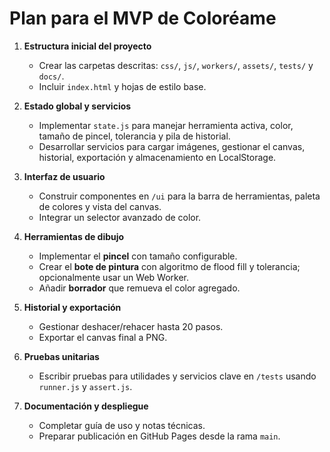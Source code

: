 # Plan para el MVP de Coloréame

1. **Estructura inicial del proyecto**
   - Crear las carpetas descritas: `css/`, `js/`, `workers/`, `assets/`, `tests/` y `docs/`.
   - Incluir `index.html` y hojas de estilo base.

2. **Estado global y servicios**
   - Implementar `state.js` para manejar herramienta activa, color, tamaño de pincel, tolerancia y pila de historial.
   - Desarrollar servicios para cargar imágenes, gestionar el canvas, historial, exportación y almacenamiento en LocalStorage.

3. **Interfaz de usuario**
   - Construir componentes en `/ui` para la barra de herramientas, paleta de colores y vista del canvas.
   - Integrar un selector avanzado de color.

4. **Herramientas de dibujo**
   - Implementar el **pincel** con tamaño configurable.
   - Crear el **bote de pintura** con algoritmo de flood fill y tolerancia; opcionalmente usar un Web Worker.
   - Añadir **borrador** que remueva el color agregado.

5. **Historial y exportación**
   - Gestionar deshacer/rehacer hasta 20 pasos.
   - Exportar el canvas final a PNG.

6. **Pruebas unitarias**
   - Escribir pruebas para utilidades y servicios clave en `/tests` usando `runner.js` y `assert.js`.

7. **Documentación y despliegue**
   - Completar guía de uso y notas técnicas.
   - Preparar publicación en GitHub Pages desde la rama `main`.

